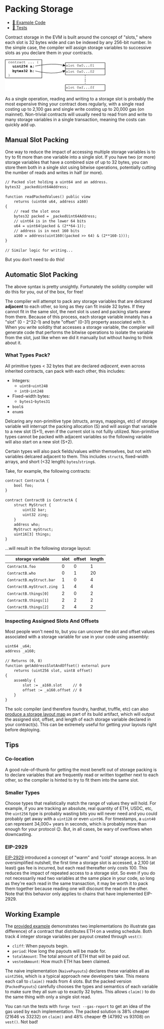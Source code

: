 # Packing Storage

- [📜 Example Code](./PackedStoragePayouts.sol)
- [🐞 Tests](../../test/PackedStoragePayouts.t.sol)

Contract storage in the EVM is built around the concept of "slots," where each slot is 32 bytes wide and can be indexed by any 256-bit number. In the simple case, the compiler will assign storage variables to successive slots as you declare them in your contracts.

![slot storage](./slot-storage.png)

As a single operation, reading and writing to a storage slot is probably the most expensive thing your contract does regularly, with a single read costing up to 2,100 gas and single write costing up to 20,000 gas (on mainnet). Non-trivial contracts will usually need to read from and write to many storage variables in a single transaction, meaning the costs can quickly add up.

## Manual Slot Packing

One way to reduce the impact of accessing multiple storage variables is to try to fit more than one variable into a single slot. If you have two (or more) storage variables that have a combined size of up to 32 bytes, you can store them both in a single slot using bitwise operations, potentially cutting the number of reads and writes in half (or more).

```solidity
// Packed slot holding a uint64 and an address.
bytes32 _packedUint64Address;

function readPackedValues() public view
    returns (uint64 u64, address a160)
{
    // read the slot once
    bytes32 packed = _packedUint64Address;
    // uint64 is in the lower 64 bits
    u64 = uint64(packed & (2**64-1));
    // address is in next 160 bits
    a160 = address(uint160((packed >> 64) & (2**160-1)));
}

// Similar logic for writing...
```

But you don't need to do this!

## Automatic Slot Packing
The above syntax is pretty unsightly. Fortunately the solidity compiler will do this for you, out of the box, for free!

The compiler will attempt to pack any storage variables that are delcared **adjacent** to each other, so long as they can fit inside 32 bytes. If they cannot fit in the same slot, the next slot is used and packing starts anew from there. Because of this process, each storage variable innately has a "slot" (0 - 2^32-1) and byte "offset" (0-31) property associated with it. When you write solidity that accesses a storage variable, the compiler will generate code that performs the bitwise operations to isolate the variable from the slot, just like when we did it manually but without having to think about it.

### What Types Pack?

All primitive types < 32 bytes that are declared *adjacent*, even across inherited contracts, can pack with each other, this includes:

- Integers:
    - `uint8`-`uint248`
    - `int8`-`int248`
- Fixed-width bytes:
  - `bytes1`-`bytes31`
- `bool`s
- `enum`s

Delcaring any non-primitive type (structs, arrays, mappings, etc) of storage variable will interrupt the packing allocation (S) and will assign that variable to a new slot (S+1), even if the current slot is not fullly utilized. Non-primitive types cannot be packed with adjacent variables so the following variable will also start on a new slot (S+2).

Certain types will also pack fields/values *within* themselves, but not with variables delcared adjacent to them. This includes `struct`s, fixed-width arrays, and short (<32 length) `bytes`/`string`s.

Take, for example, the following contracts:
```solidity
contract ContractA {
    bool foo;
}

contract ContractB is ContractA {
    struct MyStruct {
        uint32 bar;
        uint32 zing;
    }
    address who;
    MyStruct myStruct;
    uint16[3] things;
}
```

...will result in the following storage layout:

| storage variable | slot | offset | length |
|------------------|------|--------|--------|
| `ContractA.foo`    | 0    | 0      | 1      |
| `ContractB.who`    | 0    | 1      | 20      |
| `ContractB.myStruct.bar` | 1 | 0 | 4 |
| `ContractB.myStruct.zing` | 1 | 4 | 4 |
| `ContractB.things[0]` | 2 | 0 | 2 |
| `ContractB.things[1]` | 2 | 2 | 2 |
| `ContractB.things[2]` | 2 | 4 | 2 |

### Inspecting Assigned Slots And Offsets

Most people won't need to, but you can uncover the slot and offset values associated with a storage variable for use in your code using assembly:
```solidity
uint64 _u64;
address _a160;

// Returns (0, 8)
function getAddressSlotAndOffset() external pure
    returns (uint256 slot, uint8 offset)
{
    assembly {
        slot := _a160.slot     // 0
        offset := _a160.offset // 8
    }
}
```

The solc compiler (and therefore foundry, hardhat, truffle, etc) can also [produce a storage layout map](https://docs.soliditylang.org/en/v0.8.16/using-the-compiler.html#input-description) as part of its build artifact, which will output the assigned slot, offset, and length of each storage variable declared in your contract(s). This can be extremely useful for getting your layouts right before deploying.

## Tips

### Co-location
A good rule-of-thumb for getting the most benefit out of storage packing is to declare variables that are frequently read or written together next to each other, so the compiler is hinted to try to fit them into the same slot.

### Smaller Types
Choose types that realistically match the range of values they will hold. For example, if you are tracking an absolute, real quantity of ETH, USDC, etc, the `uint256` type is probably wasting bits you will never need and you could probably get away with a `uint128` or even `uint96`. For timestamps, a `uint40` can represent 34,000+ years in seconds, which is probably more than enough for your protocol 😉. But, in all cases, be wary of overflows when downcasting.

### EIP-2929
[EIP-2929](https://eips.ethereum.org/EIPS/eip-2929) introduced a concept of "warm" and "cold" storage access. In an oversimplified nutshell, the first time a storage slot is accessed, a 2,100 (at least) gas fee is incurred, but each read thereafter only costs 100. This reduces the impact of repeated access to a storage slot. So even if you do not necessarily read two variables at the same place in your code, so long as they're each read in the same transaction, it may be worth it to pack them together because reading one will discount the read on the other. Note that this behavior only applies to chains that have implemented EIP-2929.

## Working Example

The [provided example](./PackedStoragePayouts.sol) demonstrates two implementations (to illustrate gas difference) of a contract that distributes ETH on a vesting schedule. Both track 4 integer storage variables per payout created through `vest()`:

- `cliff`: When payouts begin.
- `period`: How long the payouts will be made for.
- `totalAmount`:  The total amount of ETH that will be paid out.
- `vestedAmount`: How much ETH has been claimed.

The naive implementation (`NaivePayouts`) declares these variables all as `uint256`s, which is a typical approach new developers take. This means each call to `claim()` reads from 4 slots. But the packed version (`PackedPayouts`) carefully chooses the types and semantics of each variable to make sure they all sum up to exactly 32 bytes. This allows `claim()` to do the same thing with only a single slot read.

You can run the tests with `forge test --gas-report` to get an idea of the gas used by each implementation. The packed solution is 38% cheaper (21646 vs 33232) on `claim()` and 48% cheaper 😳 (47992 vs 93108) on `vest()`. Not bad!
